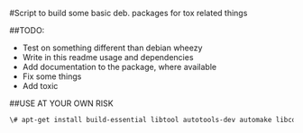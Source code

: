#Script to build some basic deb. packages for tox related things

##TODO:

- Test on something different than debian wheezy
- Write in this readme usage and dependencies
- Add documentation to the package, where available
- Fix some things
- Add toxic

##USE AT YOUR OWN RISK

```bash
\# apt-get install build-essential libtool autotools-dev automake libconfig-dev ncurses-dev libpurple-dev libglib2.0-dev check
```
